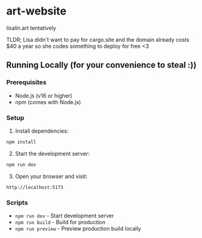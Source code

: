 # art-website
lisalin.art tentatively

TLDR; Lisa didn't want to pay for cargo.site and the domain already costs $40 a year so she codes something to deploy for free <3

## Running Locally (for your convenience to steal :))

### Prerequisites
- Node.js (v16 or higher)
- npm (comes with Node.js)

### Setup
1. Install dependencies:
```bash
npm install
```

2. Start the development server:
```bash
npm run dev
```

3. Open your browser and visit:
```
http://localhost:5173
```

### Scripts
- `npm run dev` - Start development server
- `npm run build` - Build for production
- `npm run preview` - Preview production build locally
